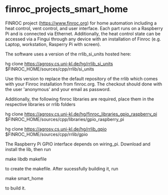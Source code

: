 # finroc_projects_smart_home
FINROC project (https://www.finroc.org) for home automation including a heat control, vent control, and user interface. Each part runs on a Raspberry Pi and is connected via Ethernet. Additionally, the heat control state can be accessed via a Fingui through any device with an installation of Finroc (e.g. Laptop, workstation, Rasperry Pi with screen).

The software uses a version of the rrlib_si_units hosted here:

 hg clone https://agrosy.cs.uni-kl.de/hg/rrlib_si_units $FINROC_HOME/sources/cpp/rrlib/si_units
  
Use this version to replace the default repository of the rrlib which comes with your Finroc installation from finroc.org. The checkout should done with the user 'anonymous' and your email as password.

Additionally, the following finroc libraries are required, place them in the respective libraries or rrlib folders

 hg clone https://agrosy.cs.uni-kl.de/hg/finroc_libraries_gpio_raspberry_pi $FINROC_HOME/sources/cpp/libraries/gpio_raspberry_pi

 hg clone https://agrosy.cs.uni-kl.de/hg/rrlib_gpio $FINROC_HOME/sources/cpp/rrlib/gpio

The Raspberry Pi GPIO interface depends on wiring_pi. Download and install the lib, then run 

  make libdb makefile
  
to create the makefile. After sucessfully building it, run

 make smart_home
 
 to build it.
